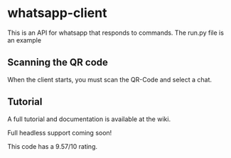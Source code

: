 # whatsapp-client

This is an API for whatsapp that responds to commands. The run.py file is an example

## Scanning the QR code

When the client starts, you must scan the QR-Code and select a chat.

## Tutorial

A full tutorial and documentation is available at the wiki.


Full headless support coming soon!


This code has a 9.57/10 rating.
